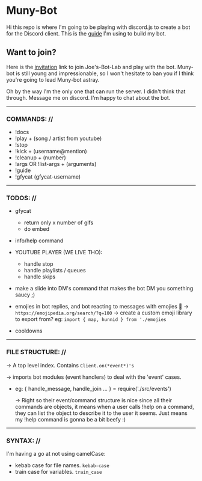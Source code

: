 # Muny-Bot


Hi this repo is where I'm going to be playing with discord.js to create a bot for the Discord client. This is the [guide](https://discordjs.guide/#/) I'm using to build my bot.

## Want to join?

Here is the [invitation](https://discord.gg/QBbjjF) link to join Joe's-Bot-Lab and play with the bot. Muny-bot is still young and impressionable, so I won't hesitate to ban you if I think you're going to lead Muny-bot astray.

Oh by the way I'm the only one that can run the server. I didn't think that through. Message me on discord. I'm happy to chat about the bot.

---

### COMMANDS: //

  - !docs
  - !play + (song / artist from youtube)
  - !stop
  - !kick + (username@mention)
  - !cleanup + (number)
  - !args OR !list-args + (arguments)
  - !guide
  - !gfycat (gfycat-username)

---

### TODOS: //

* gfycat
  - return only x number of gifs
  - do embed

* info/help command

* YOUTUBE PLAYER (WE LIVE THO):
  - handle stop
  - handle playlists / queues
  - handle skips

* make a slide into DM's command that makes the bot DM you something saucy ;)

* emojies in bot replies, and bot reacting to messages with emojies 💯
  -> `https://emojipedia.org/search/?q=100`
  -> create a custom emoji library to export from? eg: `import { map, hunnid } from './emojies`

* cooldowns


---

### FILE STRUCTURE: //


  -> A top level index. Contains `Client.on(*event*)'s`

  -> imports bot modules (event handlers) to deal with the 'event' cases.
  - eg: { handle_message, handle_join ... } = require('./src/events')

    -> Right so their event/command structure is nice since all their commands are objects, it means when a user calls !help on a command, they can list the object to describe it to the user it seems.
    Just means my !help command is gonna be a bit beefy :)

---

### SYNTAX: //

I'm having a go at not using camelCase:
  - kebab case for file names. `kebab-case`
  - train case for variables. `train_case`
